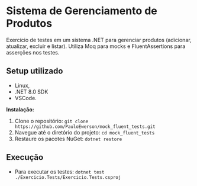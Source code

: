# Sistema de Gerenciamento de Produtos

Exercício de testes em um sistema .NET para gerenciar produtos (adicionar, atualizar, excluir e listar). Utiliza Moq para mocks e FluentAssertions para asserções nos testes.

## Setup utilizado

- Linux,
- .NET 8.0 SDK
- VSCode.

**Instalação:**
1. Clone o repositório: `git clone https://github.com/PauloEwerson/mock_fluent_tests.git`
2. Navegue até o diretório do projeto: `cd mock_fluent_tests`
3. Restaure os pacotes NuGet: `dotnet restore`

## Execução

- Para executar os testes: `dotnet test ./Exercicio.Tests/Exercicio.Tests.csproj`
